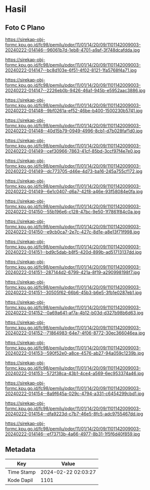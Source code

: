 # Hasil

## Foto C Plano

https://sirekap-obj-formc.kpu.go.id/fc98/pemilu/pdpr/11/01/14/20/09/1101142009003-20240222-014146--96061b7d-1eb8-4701-a9af-3f748dcafdda.jpg

https://sirekap-obj-formc.kpu.go.id/fc98/pemilu/pdpr/11/01/14/20/09/1101142009003-20240222-014147--bc8d103e-6f51-4f02-8121-1fa5768f4a71.jpg

https://sirekap-obj-formc.kpu.go.id/fc98/pemilu/pdpr/11/01/14/20/09/1101142009003-20240222-014147--2226eb0b-9426-46a1-945b-e5952aac3886.jpg

https://sirekap-obj-formc.kpu.go.id/fc98/pemilu/pdpr/11/01/14/20/09/1101142009003-20240222-014148--9bf0261a-ef52-46be-b400-1500230b5741.jpg

https://sirekap-obj-formc.kpu.go.id/fc98/pemilu/pdpr/11/01/14/20/09/1101142009003-20240222-014148--40d15b79-0949-4996-8cb1-d7b028faf1d0.jpg

https://sirekap-obj-formc.kpu.go.id/fc98/pemilu/pdpr/11/01/14/20/09/1101142009003-20240222-014149--cef30966-7863-41cf-85bd-3ccf97f4e7e0.jpg

https://sirekap-obj-formc.kpu.go.id/fc98/pemilu/pdpr/11/01/14/20/09/1101142009003-20240222-014149--dc773705-d46e-4d73-ba16-245a755cf172.jpg

https://sirekap-obj-formc.kpu.go.id/fc98/pemilu/pdpr/11/01/14/20/09/1101142009003-20240222-014149--6e1c0407-d6a7-42f8-a46e-93f58084e0fa.jpg

https://sirekap-obj-formc.kpu.go.id/fc98/pemilu/pdpr/11/01/14/20/09/1101142009003-20240222-014150--55b196e6-c128-47bc-9e50-1f7861f84c0a.jpg

https://sirekap-obj-formc.kpu.go.id/fc98/pemilu/pdpr/11/01/14/20/09/1101142009003-20240222-014150--e9cb0ca7-2e7c-427c-8d1e-a8e13f71f998.jpg

https://sirekap-obj-formc.kpu.go.id/fc98/pemilu/pdpr/11/01/14/20/09/1101142009003-20240222-014151--bd9c5dab-b8f5-420d-899b-ad51713137dd.jpg

https://sirekap-obj-formc.kpu.go.id/fc98/pemilu/pdpr/11/01/14/20/09/1101142009003-20240222-014151--287144d2-6799-421a-8f19-a290998198f7.jpg

https://sirekap-obj-formc.kpu.go.id/fc98/pemilu/pdpr/11/01/14/20/09/1101142009003-20240222-014151--30505f62-66b6-45b3-b6e5-3fb1e0287eb1.jpg

https://sirekap-obj-formc.kpu.go.id/fc98/pemilu/pdpr/11/01/14/20/09/1101142009003-20240222-014152--0a69a641-af7a-4b12-b03d-d327b98b6d63.jpg

https://sirekap-obj-formc.kpu.go.id/fc98/pemilu/pdpr/11/01/14/20/09/1101142009003-20240222-014152--71864983-64e7-4f06-8772-30ec366046ea.jpg

https://sirekap-obj-formc.kpu.go.id/fc98/pemilu/pdpr/11/01/14/20/09/1101142009003-20240222-014153--590f52e0-a8ce-4576-ab27-94a059c1239b.jpg

https://sirekap-obj-formc.kpu.go.id/fc98/pemilu/pdpr/11/01/14/20/09/1101142009003-20240222-014153--572f38ca-43b1-4ce4-a569-6ec953374a46.jpg

https://sirekap-obj-formc.kpu.go.id/fc98/pemilu/pdpr/11/01/14/20/09/1101142009003-20240222-014154--8a9f645a-029c-4794-a331-c6454299cbd1.jpg

https://sirekap-obj-formc.kpu.go.id/fc98/pemilu/pdpr/11/01/14/20/09/1101142009003-20240222-014154--dfa9223d-c7b7-46e5-8fc5-adc9755467dd.jpg

https://sirekap-obj-formc.kpu.go.id/fc98/pemilu/pdpr/11/01/14/20/09/1101142009003-20240222-014146--ef73713b-4a66-4977-8b31-1f5f6d40f859.jpg


## Metadata

| Key        | Value               |
| ---------- | ------------------- |
| Time Stamp | 2024-02-22 02:03:27 |
| Kode Dapil | 1101                |



